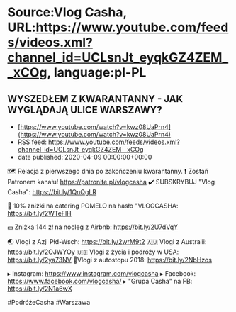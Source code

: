 # Source:Vlog Casha, URL:https://www.youtube.com/feeds/videos.xml?channel_id=UCLsnJt_eyqkGZ4ZEM__xCOg, language:pl-PL

## WYSZEDŁEM Z KWARANTANNY - JAK WYGLĄDAJĄ  ULICE WARSZAWY?
 - [https://www.youtube.com/watch?v=kwz08UaPrn4](https://www.youtube.com/watch?v=kwz08UaPrn4)
 - RSS feed: https://www.youtube.com/feeds/videos.xml?channel_id=UCLsnJt_eyqkGZ4ZEM__xCOg
 - date published: 2020-04-09 00:00:00+00:00

🗺️ Relacja z pierwszego dnia po zakończeniu kwarantanny.
❗ Zostań Patronem kanału! 
https://patronite.pl/vlogcasha
✔️ SUBSKRYBUJ "Vlog Casha": https://bit.ly/1QnQgLR

🍱 10% zniżki na catering POMELO na hasło "VLOGCASHA:
https://bit.ly/2WTeFlH

💵 Zniżka 144 zł na nocleg z Airbnb: https://bit.ly/2U7dVqY

🌏 Vlogi z Azji Płd-Wsch: https://bit.ly/2wrM9t2
🇦🇺 Vlogi z Australii: https://bit.ly/2OJWYOy
🇺🇸 Vlogi z życia i podróży w USA: https://bit.ly/2ya73NV
🚙Vlogi z autostopu 2018: https://bit.ly/2NbHzos

▸ Instagram: https://www.instagram.com/vlogcasha
▸ Facebook: https://www.facebook.com/vlogcasha/
▸ "Grupa Casha" na FB: https://bit.ly/2N1a6wX


#PodróżeCasha #Warszawa

